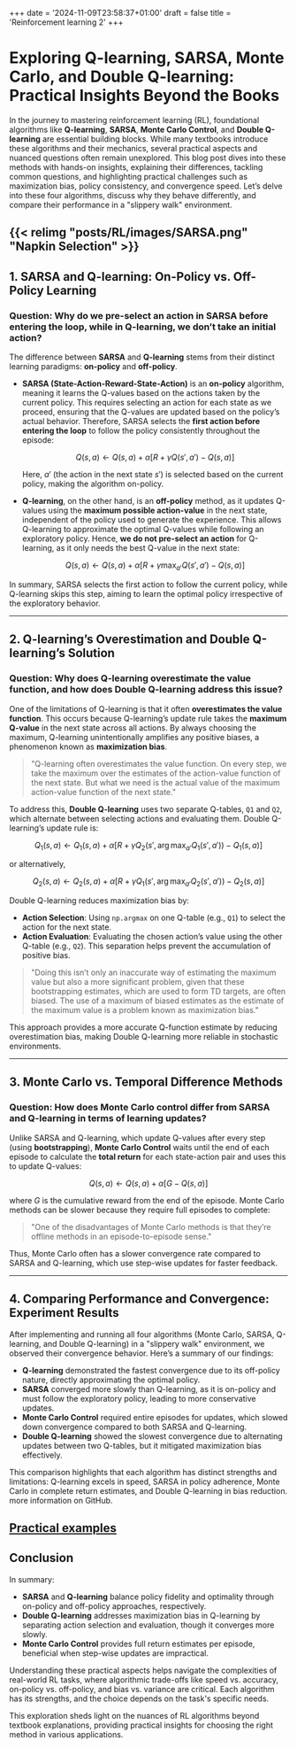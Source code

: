 +++
date = '2024-11-09T23:58:37+01:00'
draft = false
title = 'Reinforcement learning 2'
+++


# Exploring Q-learning, SARSA, Monte Carlo, and Double Q-learning: Practical Insights Beyond the Books


In the journey to mastering reinforcement learning (RL), foundational algorithms like **Q-learning**, **SARSA**, **Monte Carlo Control**, and **Double Q-learning** are essential building blocks. While many textbooks introduce these algorithms and their mechanics, several practical aspects and nuanced questions often remain unexplored. This blog post dives into these methods with hands-on insights, explaining their differences, tackling common questions, and highlighting practical challenges such as maximization bias, policy consistency, and convergence speed. Let’s delve into these four algorithms, discuss why they behave differently, and compare their performance in a "slippery walk" environment. 


{{< relimg "posts/RL/images/SARSA.png" "Napkin Selection" >}}
---

## 1. SARSA and Q-learning: On-Policy vs. Off-Policy Learning

### Question: Why do we pre-select an action in SARSA before entering the loop, while in Q-learning, we don’t take an initial action?

The difference between **SARSA** and **Q-learning** stems from their distinct learning paradigms: **on-policy** and **off-policy**.

- **SARSA (State-Action-Reward-State-Action)** is an **on-policy** algorithm, meaning it learns the Q-values based on the actions taken by the current policy. This requires selecting an action for each state as we proceed, ensuring that the Q-values are updated based on the policy’s actual behavior. Therefore, SARSA selects the **first action before entering the loop** to follow the policy consistently throughout the episode:
  
  $$
  Q(s, a) \leftarrow Q(s, a) + \alpha \left[ R + \gamma Q(s', a') - Q(s, a) \right]
  $$

  Here, $a'$ (the action in the next state $s'$) is selected based on the current policy, making the algorithm on-policy.

- **Q-learning**, on the other hand, is an **off-policy** method, as it updates Q-values using the **maximum possible action-value** in the next state, independent of the policy used to generate the experience. This allows Q-learning to approximate the optimal Q-values while following an exploratory policy. Hence, **we do not pre-select an action** for Q-learning, as it only needs the best Q-value in the next state:

  $$
  Q(s, a) \leftarrow Q(s, a) + \alpha \left[ R + \gamma \max_{a'} Q(s', a') - Q(s, a) \right]
  $$

In summary, SARSA selects the first action to follow the current policy, while Q-learning skips this step, aiming to learn the optimal policy irrespective of the exploratory behavior.

---

## 2. Q-learning’s Overestimation and Double Q-learning’s Solution

### Question: Why does Q-learning overestimate the value function, and how does Double Q-learning address this issue?

One of the limitations of Q-learning is that it often **overestimates the value function**. This occurs because Q-learning’s update rule takes the **maximum Q-value** in the next state across all actions. By always choosing the maximum, Q-learning unintentionally amplifies any positive biases, a phenomenon known as **maximization bias**.

> "Q-learning often overestimates the value function. On every step, we take the maximum over the estimates of the action-value function of the next state. But what we need is the actual value of the maximum action-value function of the next state."

To address this, **Double Q-learning** uses two separate Q-tables, `Q1` and `Q2`, which alternate between selecting actions and evaluating them. Double Q-learning’s update rule is:

$$
Q_1(s, a) \leftarrow Q_1(s, a) + \alpha \left[ R + \gamma Q_2(s', \arg\max_{a'} Q_1(s', a')) - Q_1(s, a) \right]
$$

or alternatively,

$$
Q_2(s, a) \leftarrow Q_2(s, a) + \alpha \left[ R + \gamma Q_1(s', \arg\max_{a'} Q_2(s', a')) - Q_2(s, a) \right]
$$

Double Q-learning reduces maximization bias by:
- **Action Selection**: Using `np.argmax` on one Q-table (e.g., `Q1`) to select the action for the next state.
- **Action Evaluation**: Evaluating the chosen action’s value using the other Q-table (e.g., `Q2`). This separation helps prevent the accumulation of positive bias.

> "Doing this isn’t only an inaccurate way of estimating the maximum value but also a more significant problem, given that these bootstrapping estimates, which are used to form TD targets, are often biased. The use of a maximum of biased estimates as the estimate of the maximum value is a problem known as maximization bias."

This approach provides a more accurate Q-function estimate by reducing overestimation bias, making Double Q-learning more reliable in stochastic environments.

---

## 3. Monte Carlo vs. Temporal Difference Methods

### Question: How does Monte Carlo control differ from SARSA and Q-learning in terms of learning updates?

Unlike SARSA and Q-learning, which update Q-values after every step (using **bootstrapping**), **Monte Carlo Control** waits until the end of each episode to calculate the **total return** for each state-action pair and uses this to update Q-values:

$$
Q(s, a) \leftarrow Q(s, a) + \alpha \left[ G - Q(s, a) \right]
$$

where $G$ is the cumulative reward from the end of the episode. Monte Carlo methods can be slower because they require full episodes to complete:

> "One of the disadvantages of Monte Carlo methods is that they’re offline methods in an episode-to-episode sense."

Thus, Monte Carlo often has a slower convergence rate compared to SARSA and Q-learning, which use step-wise updates for faster feedback.

---

## 4. Comparing Performance and Convergence: Experiment Results

After implementing and running all four algorithms (Monte Carlo, SARSA, Q-learning, and Double Q-learning) in a "slippery walk" environment, we observed their convergence behavior. Here’s a summary of our findings:

- **Q-learning** demonstrated the fastest convergence due to its off-policy nature, directly approximating the optimal policy.
- **SARSA** converged more slowly than Q-learning, as it is on-policy and must follow the exploratory policy, leading to more conservative updates.
- **Monte Carlo Control** required entire episodes for updates, which slowed down convergence compared to both SARSA and Q-learning.
- **Double Q-learning** showed the slowest convergence due to alternating updates between two Q-tables, but it mitigated maximization bias effectively.

This comparison highlights that each algorithm has distinct strengths and limitations: Q-learning excels in speed, SARSA in policy adherence, Monte Carlo in complete return estimates, and Double Q-learning in bias reduction.
more information on GitHub. 


[Practical examples](https://github.com/danialzendehdel/RL_Grokking)
---

## Conclusion

In summary:
- **SARSA** and **Q-learning** balance policy fidelity and optimality through on-policy and off-policy approaches, respectively.
- **Double Q-learning** addresses maximization bias in Q-learning by separating action selection and evaluation, though it converges more slowly.
- **Monte Carlo Control** provides full return estimates per episode, beneficial when step-wise updates are impractical.

Understanding these practical aspects helps navigate the complexities of real-world RL tasks, where algorithmic trade-offs like speed vs. accuracy, on-policy vs. off-policy, and bias vs. variance are critical. Each algorithm has its strengths, and the choice depends on the task's specific needs.

This exploration sheds light on the nuances of RL algorithms beyond textbook explanations, providing practical insights for choosing the right method in various applications.